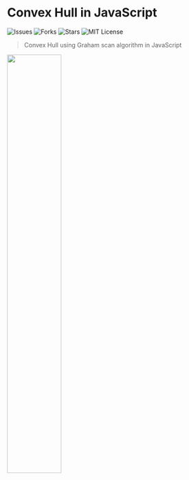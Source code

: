 # Convex Hull in JavaScript
![Issues](https://img.shields.io/github/issues/juseongkr/convex-hull-js)
![Forks](https://img.shields.io/github/forks/juseongkr/convex-hull-js)
![Stars](https://img.shields.io/github/stars/juseongkr/convex-hull-js)
![MIT License](https://img.shields.io/github/license/juseongkr/convex-hull-js)

> Convex Hull using Graham scan algorithm in JavaScript
<img src="https://user-images.githubusercontent.com/10775915/73678907-b7593080-46fc-11ea-9c3b-1e6fb3722c57.png" width="50%">
